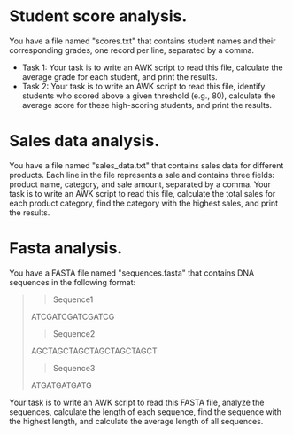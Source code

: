 # Student score analysis.
You have a file named "scores.txt" that contains student names and their corresponding grades, one record per line, separated by a comma. 

- Task 1: Your task is to write an AWK script to read this file, calculate the average grade for each student, and print the results.
- Task 2: Your task is to write an AWK script to read this file, identify students who scored above a given threshold (e.g., 80), calculate the average score for these high-scoring students, and print the results.

# Sales data analysis.
You have a file named "sales_data.txt" that contains sales data for different products. Each line in the file represents a sale and contains three fields: product name, category, and sale amount, separated by a comma. 
Your task is to write an AWK script to read this file, calculate the total sales for each product category, find the category with the highest sales, and print the results.

# Fasta analysis.
You have a FASTA file named "sequences.fasta" that contains DNA sequences in the following format:

>>Sequence1
>
>ATCGATCGATCGATCG
>>Sequence2
>
>AGCTAGCTAGCTAGCTAGCTAGCT
>
>>Sequence3
>
>ATGATGATGATG

Your task is to write an AWK script to read this FASTA file, analyze the sequences, calculate the length of each sequence, find the sequence with the highest length, and calculate the average length of all sequences.
